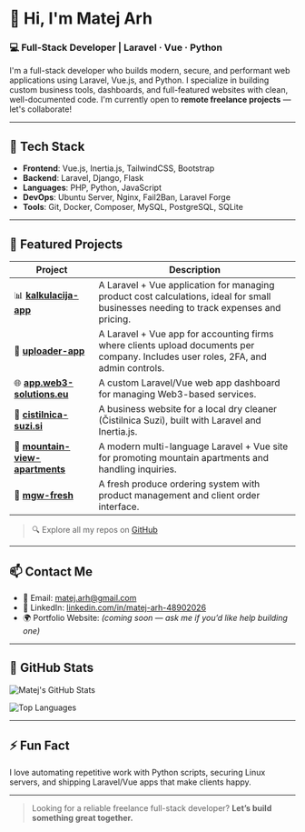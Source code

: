 # 👋 Hi, I'm Matej Arh

### 💻 Full-Stack Developer | Laravel · Vue · Python

I'm a full-stack developer who builds modern, secure, and performant web applications using Laravel, Vue.js, and Python. I specialize in building custom business tools, dashboards, and full-featured websites with clean, well-documented code. I'm currently open to **remote freelance projects** — let's collaborate!

---

## 🔧 Tech Stack

- **Frontend**: Vue.js, Inertia.js, TailwindCSS, Bootstrap
- **Backend**: Laravel, Django, Flask
- **Languages**: PHP, Python, JavaScript
- **DevOps**: Ubuntu Server, Nginx, Fail2Ban, Laravel Forge
- **Tools**: Git, Docker, Composer, MySQL, PostgreSQL, SQLite

---

## 🚀 Featured Projects

| Project | Description |
|--------|-------------|
| 📊 [**kalkulacija-app**](https://github.com/matejarh/kalkulacija-app) | A Laravel + Vue application for managing product cost calculations, ideal for small businesses needing to track expenses and pricing. |
| 🧾 [**uploader-app**](https://github.com/matejarh/uploader-app) | A Laravel + Vue app for accounting firms where clients upload documents per company. Includes user roles, 2FA, and admin controls. |
| 🌐 [**app.web3-solutions.eu**](https://app.web3-solutions.eu) | A custom Laravel/Vue web app dashboard for managing Web3-based services. |
| 🧺 [**cistilnica-suzi.si**](https://github.com/matejarh/cistilnica-suzi.si) | A business website for a local dry cleaner (Čistilnica Suzi), built with Laravel and Inertia.js. |
| 🏡 [**mountain-view-apartments**](https://github.com/matejarh/mountain-view-apartments) | A modern multi-language Laravel + Vue site for promoting mountain apartments and handling inquiries. |
| 🥬 [**mgw-fresh**](https://github.com/matejarh/mgw-fresh) | A fresh produce ordering system with product management and client order interface. |

> 🔍 Explore all my repos on [GitHub](https://github.com/matejarh?tab=repositories)

---

## 📫 Contact Me

- 📧 Email: [matej.arh@gmail.com](mailto:matej.arh@gmail.com)
- 💼 LinkedIn: [linkedin.com/in/matej-arh-48902026](https://www.linkedin.com/in/matej-arh-48902026/)
- 🌍 Portfolio Website: *(coming soon — ask me if you’d like help building one)*

---

## 🧰 GitHub Stats

![Matej's GitHub Stats](https://github-readme-stats.vercel.app/api?username=matejarh&show_icons=true&theme=tokyonight&count_private=true)

![Top Languages](https://github-readme-stats.vercel.app/api/top-langs/?username=matejarh&layout=compact&theme=tokyonight)

---

## ⚡ Fun Fact

I love automating repetitive work with Python scripts, securing Linux servers, and shipping Laravel/Vue apps that make clients happy.

---

> Looking for a reliable freelance full-stack developer? **Let’s build something great together.**
